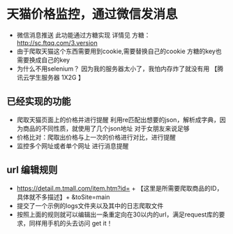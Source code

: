  # 天猫价格监控，通过微信发消息 
 - 微信消息推送 此功能通过方糖实现 详情见 方糖：http://sc.ftqq.com/3.version
 - 由于爬取天猫这个东西需要用到cookie,需要替换自己的cookie   方糖的key也需要换成自己的key
 - 为什么不用selenium？ 因为我的服务器太小了，我怕内存炸了就没有用 【腾讯云学生服务器 1X2G 】
  
 ## 已经实现的功能
 - 爬取天猫页面上的价格并进行提醒  利用re匹配出想要的json，解析成字典，因为商品的不同性质，就使用了几个json地址 对于女朋友来说足够
 - 价格比对：爬取出价格与上一次的价格进行对比，进行提醒
 - 监控多个网址或者单个网址 进行消息提醒


## url 编辑规则
 -  https://detail.m.tmall.com/item.htm?id= + 【这里是所需要爬取商品的ID，具体就不多描述】+ &toSite=main
 - 提交了一个示例的logs文件夹以及其中的日志爬取文件
 - 按照上面的规则就可以编辑出一条重定向在30以内的url，满足request库的要求，同样用手机的头去访问 get it！

